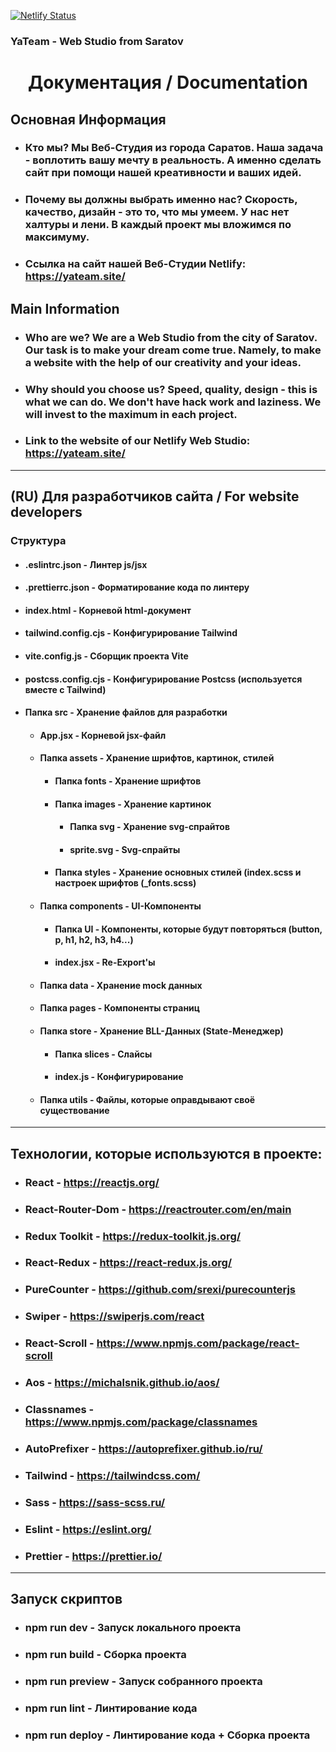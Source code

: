 [![Netlify Status](https://api.netlify.com/api/v1/badges/8758d867-e311-4c78-8e61-1e8674bf6ecc/deploy-status)](https://app.netlify.com/sites/tiny-moonbeam-f33e03/deploys)

### YaTeam - Web Studio from Saratov
<h1 align='center'>Документация / Documentation</h1>
<h2>Основная Информация</h2>
<ul>
    <li><h3>Кто мы? Мы Веб-Студия из города Саратов. Наша задача - воплотить вашу мечту в реальность. А именно сделать сайт при помощи нашей креативности и ваших идей. </h3></li>
    <li><h3>Почему вы должны выбрать именно нас? Скорость, качество, дизайн - это то, что мы умеем. У нас нет халтуры и лени. В каждый проект мы вложимся по максимуму.</h3></li>
    <li><h3>Ссылка на сайт нашей Веб-Студии Netlify: <a href='https://yateam.site/'>https://yateam.site/</a></h3></li>
</ul>

<h2>Main Information</h2>
<ul>
    <li><h3>Who are we? We are a Web Studio from the city of Saratov. Our task is to make your dream come true. Namely, to make a website with the help of our creativity and your ideas. </h3></li>
    <li><h3>Why should you choose us? Speed, quality, design - this is what we can do. We don't have hack work and laziness. We will invest to the maximum in each project.</h3></li>
    <li><h3>Link to the website of our Netlify Web Studio: <a href='https://yateam.site/'>https://yateam.site/</a></h3></li>
</ul>

<hr/>

<h2>(RU) Для разработчиков сайта / For website developers </h2>
<h3>Структура</h3>
<ul>
    <li><h4>.eslintrc.json - Линтер js/jsx</h4></li>
    <li><h4>.prettierrc.json - Форматирование кода по линтеру</h4></li>
    <li><h4>index.html - Корневой html-документ</h4></li>
    <li><h4>tailwind.config.cjs - Конфигурирование Tailwind</h4></li>
    <li><h4>vite.config.js - Сборщик проекта Vite</h4></li>
    <li><h4>postcss.config.cjs - Конфигурирование Postcss (используется вместе с Tailwind) </h4></li>
    <li><h4>Папка src - Хранение файлов для разработки</h4>
        <ul>
            <li><h4>App.jsx - Корневой jsx-файл</h4>
            <li><h4>Папка assets - Хранение шрифтов, картинок, стилей</h4>
                <ul>
                    <li><h4>Папка fonts - Хранение шрифтов</h4></li>
                    <li><h4>Папка images - Хранение картинок</h4>
                        <ul>
                            <li><h4>Папка svg - Хранение svg-спрайтов</h4></li>
                            <li><h4>sprite.svg - Svg-спрайты</h4></li>
                        </ul>
                    </li>
                    <li><h4>Папка styles - Хранение основных стилей (index.scss и настроек шрифтов (_fonts.scss) </h4> </li>
                </ul>
            </li>
        </ul>
        <ul>
            <li><h4>Папка components - UI-Компоненты</h4>
                <ul>
                    <li><h4>Папка UI - Компоненты, которые будут повторяться (button, p, h1, h2, h3, h4...)</h4></li>
                    <li><h4>index.jsx - Re-Export'ы</h4></li>
                </ul>
            </li>
            <li><h4>Папка data - Хранение mock данных</h4></li>
            <li><h4>Папка pages - Компоненты страниц</h4></li>
            <li><h4>Папка store - Хранение BLL-Данных (State-Менеджер)</h4>
                <ul>
                    <li><h4>Папка slices - Слайсы</h4></li>
                    <li><h4>index.js - Конфигурирование</h4></li>
                </ul>
            </li>
            <li><h4>Папка utils - Файлы, которые оправдывают своё существование</h4>
        </ul>
    </li>
</ul>

<hr/>
<h2>Технологии, которые используются в проекте:</h2>
<ul>
    <li><h3>React - <a href='https://reactjs.org/'>https://reactjs.org/</a></h3></li>
    <li><h3>React-Router-Dom - <a href='https://reactrouter.com/en/main'>https://reactrouter.com/en/main</a></h3></li>
    <li><h3>Redux Toolkit - <a href='https://redux-toolkit.js.org/'>https://redux-toolkit.js.org/</a></h3></li>
    <li><h3>React-Redux - <a href='https://react-redux.js.org/'>https://react-redux.js.org/</a></h3></li>
    <li><h3>PureCounter - <a href='https://github.com/srexi/purecounterjs'>https://github.com/srexi/purecounterjs</a></h3></li>
    <li><h3>Swiper - <a href='https://swiperjs.com/react'>https://swiperjs.com/react</a></h3></li>
    <li><h3>React-Scroll - <a href='https://www.npmjs.com/package/react-scroll'>https://www.npmjs.com/package/react-scroll</a></h3></li>
    <li><h3>Aos - <a href='https://michalsnik.github.io/aos/'>https://michalsnik.github.io/aos/</a></h3></li>
    <li><h3>Classnames - <a href='https://www.npmjs.com/package/classnames'>https://www.npmjs.com/package/classnames</a></h3></li>
    <li><h3>AutoPrefixer - <a href='https://autoprefixer.github.io/ru/'>https://autoprefixer.github.io/ru/</a></h3></li>
    <li><h3>Tailwind - <a href='https://tailwindcss.com/'>https://tailwindcss.com/</a></h3></li>
    <li><h3>Sass - <a href='https://sass-scss.ru/'>https://sass-scss.ru/</a></h3></li>
    <li><h3>Eslint - <a href='https://eslint.org/'>https://eslint.org/</a></h3></li>
    <li><h3>Prettier - <a href='https://prettier.io/'>https://prettier.io/</a></h3></li>
</ul>

<hr/>
<h2>Запуск скриптов</h2>
<ul>
    <li><h3>npm run dev - Запуск локального проекта</h3></li>
    <li><h3>npm run build - Сборка проекта</h3></li>
    <li><h3>npm run preview - Запуск собранного проекта</h3></li>
    <li><h3>npm run lint - Линтирование кода</h3></li>
    <li><h3>npm run deploy - Линтирование кода + Сборка проекта</h3></li>
</ul>

